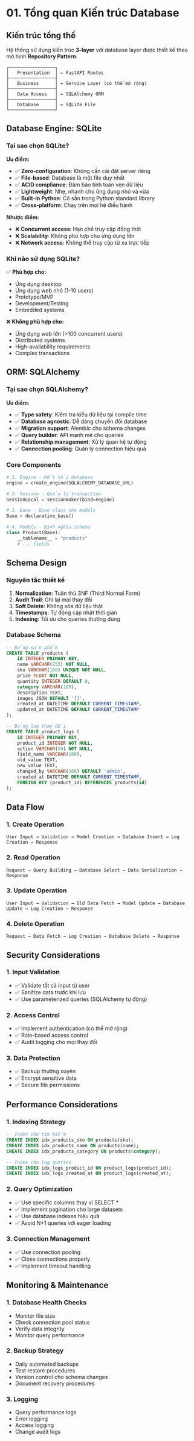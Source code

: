 # 01. Tổng quan Kiến trúc Database

## Kiến trúc tổng thể

Hệ thống sử dụng kiến trúc **3-layer** với database layer được thiết kế theo mô hình **Repository Pattern**:

```
┌─────────────────┐
│   Presentation  │ ← FastAPI Routes
├─────────────────┤
│   Business      │ ← Service Layer (có thể mở rộng)
├─────────────────┤
│   Data Access   │ ← SQLAlchemy ORM
├─────────────────┤
│   Database      │ ← SQLite File
└─────────────────┘
```

## Database Engine: SQLite

### Tại sao chọn SQLite?

**Ưu điểm:**
- ✅ **Zero-configuration**: Không cần cài đặt server riêng
- ✅ **File-based**: Database là một file duy nhất
- ✅ **ACID compliance**: Đảm bảo tính toàn vẹn dữ liệu
- ✅ **Lightweight**: Nhẹ, nhanh cho ứng dụng nhỏ và vừa
- ✅ **Built-in Python**: Có sẵn trong Python standard library
- ✅ **Cross-platform**: Chạy trên mọi hệ điều hành

**Nhược điểm:**
- ❌ **Concurrent access**: Hạn chế truy cập đồng thời
- ❌ **Scalability**: Không phù hợp cho ứng dụng lớn
- ❌ **Network access**: Không thể truy cập từ xa trực tiếp

### Khi nào sử dụng SQLite?

✅ **Phù hợp cho:**
- Ứng dụng desktop
- Ứng dụng web nhỏ (1-10 users)
- Prototype/MVP
- Development/Testing
- Embedded systems

❌ **Không phù hợp cho:**
- Ứng dụng web lớn (>100 concurrent users)
- Distributed systems
- High-availability requirements
- Complex transactions

## ORM: SQLAlchemy

### Tại sao chọn SQLAlchemy?

**Ưu điểm:**
- ✅ **Type safety**: Kiểm tra kiểu dữ liệu tại compile time
- ✅ **Database agnostic**: Dễ dàng chuyển đổi database
- ✅ **Migration support**: Alembic cho schema changes
- ✅ **Query builder**: API mạnh mẽ cho queries
- ✅ **Relationship management**: Xử lý quan hệ tự động
- ✅ **Connection pooling**: Quản lý connection hiệu quả

### Core Components

```python
# 1. Engine - Kết nối database
engine = create_engine(SQLALCHEMY_DATABASE_URL)

# 2. Session - Quản lý transaction
SessionLocal = sessionmaker(bind=engine)

# 3. Base - Base class cho models
Base = declarative_base()

# 4. Models - Định nghĩa schema
class Product(Base):
    __tablename__ = "products"
    # ... fields
```

## Schema Design

### Nguyên tắc thiết kế

1. **Normalization**: Tuân thủ 3NF (Third Normal Form)
2. **Audit Trail**: Ghi lại mọi thay đổi
3. **Soft Delete**: Không xóa dữ liệu thật
4. **Timestamps**: Tự động cập nhật thời gian
5. **Indexing**: Tối ưu cho queries thường dùng

### Database Schema

```sql
-- Bảng sản phẩm
CREATE TABLE products (
    id INTEGER PRIMARY KEY,
    name VARCHAR(255) NOT NULL,
    sku VARCHAR(100) UNIQUE NOT NULL,
    price FLOAT NOT NULL,
    quantity INTEGER DEFAULT 0,
    category VARCHAR(100),
    description TEXT,
    images JSON DEFAULT '[]',
    created_at DATETIME DEFAULT CURRENT_TIMESTAMP,
    updated_at DATETIME DEFAULT CURRENT_TIMESTAMP
);

-- Bảng log thay đổi
CREATE TABLE product_logs (
    id INTEGER PRIMARY KEY,
    product_id INTEGER NOT NULL,
    action VARCHAR(50) NOT NULL,
    field_name VARCHAR(100),
    old_value TEXT,
    new_value TEXT,
    changed_by VARCHAR(100) DEFAULT 'admin',
    created_at DATETIME DEFAULT CURRENT_TIMESTAMP,
    FOREIGN KEY (product_id) REFERENCES products(id)
);
```

## Data Flow

### 1. Create Operation
```
User Input → Validation → Model Creation → Database Insert → Log Creation → Response
```

### 2. Read Operation
```
Request → Query Building → Database Select → Data Serialization → Response
```

### 3. Update Operation
```
User Input → Validation → Old Data Fetch → Model Update → Database Update → Log Creation → Response
```

### 4. Delete Operation
```
Request → Data Fetch → Log Creation → Database Delete → Response
```

## Security Considerations

### 1. Input Validation
- ✅ Validate tất cả input từ user
- ✅ Sanitize data trước khi lưu
- ✅ Use parameterized queries (SQLAlchemy tự động)

### 2. Access Control
- ✅ Implement authentication (có thể mở rộng)
- ✅ Role-based access control
- ✅ Audit logging cho mọi thay đổi

### 3. Data Protection
- ✅ Backup thường xuyên
- ✅ Encrypt sensitive data
- ✅ Secure file permissions

## Performance Considerations

### 1. Indexing Strategy
```sql
-- Index cho tìm kiếm
CREATE INDEX idx_products_sku ON products(sku);
CREATE INDEX idx_products_name ON products(name);
CREATE INDEX idx_products_category ON products(category);

-- Index cho log queries
CREATE INDEX idx_logs_product_id ON product_logs(product_id);
CREATE INDEX idx_logs_created_at ON product_logs(created_at);
```

### 2. Query Optimization
- ✅ Use specific columns thay vì SELECT *
- ✅ Implement pagination cho large datasets
- ✅ Use database indexes hiệu quả
- ✅ Avoid N+1 queries với eager loading

### 3. Connection Management
- ✅ Use connection pooling
- ✅ Close connections properly
- ✅ Implement timeout handling

## Monitoring & Maintenance

### 1. Database Health Checks
- Monitor file size
- Check connection pool status
- Verify data integrity
- Monitor query performance

### 2. Backup Strategy
- Daily automated backups
- Test restore procedures
- Version control cho schema changes
- Document recovery procedures

### 3. Logging
- Query performance logs
- Error logging
- Access logging
- Change audit logs 